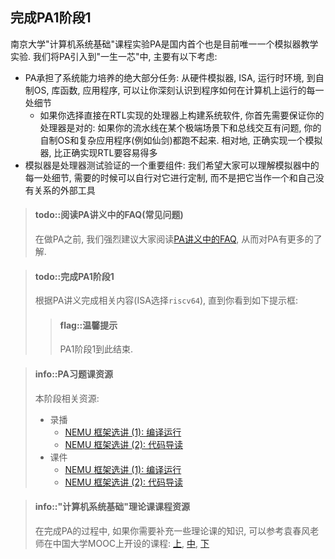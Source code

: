 ## 完成PA1阶段1

南京大学"计算机系统基础"课程实验PA是国内首个也是目前唯一一个模拟器教学实验.
我们将PA引入到"一生一芯"中, 主要有以下考虑:
* PA承担了系统能力培养的绝大部分任务:
  从硬件模拟器, ISA, 运行时环境, 到自制OS, 库函数, 应用程序,
  可以让你深刻认识到程序如何在计算机上运行的每一处细节
  * 如果你选择直接在RTL实现的处理器上构建系统软件, 你首先需要保证你的处理器是对的:
    如果你的流水线在某个极端场景下和总线交互有问题, 你的自制OS和复杂应用程序(例如仙剑)都跑不起来.
    相对地, 正确实现一个模拟器, 比正确实现RTL要容易得多
* 模拟器是处理器测试验证的一个重要组件:
  我们希望大家可以理解模拟器中的每一处细节, 需要的时候可以自行对它进行定制,
  而不是把它当作一个和自己没有关系的外部工具

> #### todo::阅读PA讲义中的FAQ(常见问题)
> 在做PA之前, 我们强烈建议大家阅读[PA讲义中的FAQ][PA FAQ], 从而对PA有更多的了解.

[PA FAQ]: /ics-pa/FAQ.html

> #### todo::完成PA1阶段1
> 根据PA讲义完成相关内容(ISA选择`riscv64`), 直到你看到如下提示框:
> > #### flag::温馨提示
> > PA1阶段1到此结束.

<!-- -->
> #### info::PA习题课资源
> 本阶段相关资源:
> * 录播
>   * [NEMU 框架选讲 (1): 编译运行][ics2020-jyy-bzhan-4]
>   * [NEMU 框架选讲 (2): 代码导读][ics2020-jyy-bzhan-5]
> * 课件
>   * [NEMU 框架选讲 (1): 编译运行][ics2020-jyy-slide-4]
>   * [NEMU 框架选讲 (2): 代码导读][ics2020-jyy-slide-5]

[ics2020-jyy-bzhan-4]: https://www.bilibili.com/video/BV1qa4y1j7xk?p=3
[ics2020-jyy-bzhan-5]: https://www.bilibili.com/video/BV1qa4y1j7xk?p=4
[ics2020-jyy-slide-4]: http://jyywiki.cn/ICS/2020/slides/4.slides
[ics2020-jyy-slide-5]: http://jyywiki.cn/ICS/2020/slides/5.slides

> #### info::"计算机系统基础"理论课课程资源
> 在完成PA的过程中, 如果你需要补充一些理论课的知识,
> 可以参考袁春风老师在中国大学MOOC上开设的课程: [上][mooc1], [中][mooc2], [下][mooc3]

[mooc1]: https://www.icourse163.org/course/NJU-1001625001
[mooc2]: https://www.icourse163.org/course/NJU-1001964032
[mooc3]: https://www.icourse163.org/course/NJU-1002532004
